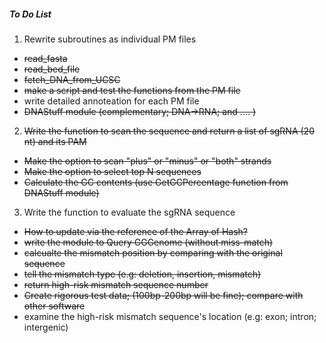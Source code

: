 ##### To Do List


1. Rewrite subroutines as individual PM files 
  * ~~read_fasta~~
  * ~~read_bed_file~~
  * ~~fetch_DNA_from_UCSC~~
  * ~~make a script and test the functions from the PM file~~
  * write detailed annoteation for each PM file
  * ~~DNAStuff module (complementary; DNA->RNA; and .... )~~
  
2. ~~Write the function to scan the sequence and return a list of sgRNA (20 nt) and its PAM~~
  * ~~Make the option to scan "plus" or "minus" or "both" strands~~
  * ~~Make the option to select top N sequences~~
  * ~~Calculate the GC contents (use GetGCPercentage function from DNAStuff module)~~

3. Write the function to evaluate the sgRNA sequence 
  * ~~How to update via the reference of the Array of Hash?~~
  * ~~write the module to Query GGGenome (without miss-match)~~ 
  * ~~calcualte the mismatch position by comparing with the original sequence~~
  * ~~tell the mismatch type (e.g: deletion, insertion, mismatch)~~
  * ~~return high-risk mismatch sequence number~~
  * ~~Create rigorous test data; (100bp-200bp will be fine); compare with other software~~
  * examine the high-risk mismatch sequence's location (e.g: exon; intron; intergenic)
  
